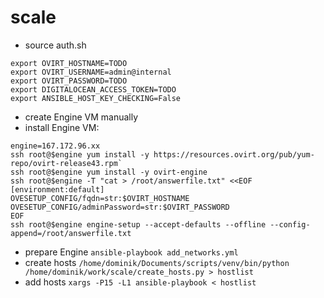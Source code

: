 # scale
* source auth.sh
```
export OVIRT_HOSTNAME=TODO
export OVIRT_USERNAME=admin@internal
export OVIRT_PASSWORD=TODO
export DIGITALOCEAN_ACCESS_TOKEN=TODO
export ANSIBLE_HOST_KEY_CHECKING=False
```
* create Engine VM manually
* install Engine VM:
```
engine=167.172.96.xx
ssh root@$engine yum install -y https://resources.ovirt.org/pub/yum-repo/ovirt-release43.rpm`
ssh root@$engine yum install -y ovirt-engine
ssh root@$engine -T "cat > /root/answerfile.txt" <<EOF
[environment:default]
OVESETUP_CONFIG/fqdn=str:$OVIRT_HOSTNAME
OVESETUP_CONFIG/adminPassword=str:$OVIRT_PASSWORD
EOF
ssh root@$engine engine-setup --accept-defaults --offline --config-append=/root/answerfile.txt
```
* prepare Engine
    `ansible-playbook add_networks.yml`
* create hosts `/home/dominik/Documents/scripts/venv/bin/python /home/dominik/work/scale/create_hosts.py > hostlist`
* add hosts `xargs -P15 -L1 ansible-playbook < hostlist`
